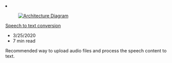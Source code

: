 <!-- Thie file is automatically generated by build/architectures/build_index.py.  Any updates will be lost. -->
<li class="grid-item item-column" data-categories="AI + Machine Learning ">
<article class="card">
    <div class="card-header has-margin-bottom-none" aria-hidden="true">
        <figure class="image diagram has-height-175 has-overflow-hidden level">
            <a href="/azure/architecture/reference-architectures/ai/speech-ai-ingestion"><img src="/azure/architecture/browse/thumbs/speech-ai-ingestion.png" class="diagram" alt="Architecture Diagram" data-linktype="relative-path"></a>
        </figure>
    </div>
    <div class="card-content">
        <a class="card-content-title has-margin-top-none" href="/azure/architecture/reference-architectures/ai/speech-ai-ingestion">
            <p>Speech to text conversion</p>
        </a>
        <ul class="card-content-metadata">
            <li>3/25/2020</li>
            <li>7 min read</li>
        </ul>
        <p class="card-content-description">Recommended way to upload audio files and process the speech content to text.</p>
        <div class="bottom-to-top-fade is-hidden-mobile"></div>
    </div>
</article>
</li>
